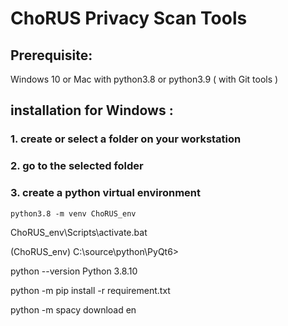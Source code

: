 # ChoRUS Privacy Scan Tools

## Prerequisite:
Windows 10  or Mac with python3.8 or python3.9 ( with Git tools )

## installation for Windows :

### 1. create or select a folder on your workstation 

### 2. go to the selected folder

### 3. create a python virtual environment
~~~
python3.8 -m venv ChoRUS_env
~~~

ChoRUS_env\Scripts\activate.bat

(ChoRUS_env) C:\source\python\PyQt6>

python --version
Python 3.8.10

python -m pip install -r requirement.txt

python -m spacy download en





